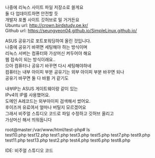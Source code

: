 나중에 리눅스 사이트 파일 저장소로 쓸게요  
둘 다 업데이트하면 안전할 듯  
개발자 포폴 사이트 깃허브로 밀 거거든요  
Ubuntu url: http://crown.birdstudy.pe.kr/  
Github url: https://seungyeon04.github.io/SimpleLinux.github.io/  

ASUS 공유기로 포트포워딩하여 올린 것입니다.  
나중에 공유기 바뀌면 세팅해야 하는 방식이며  
리눅스 서버는 컴퓨터와 가상머신 켜두어야 해요   
웹 접속이 되는 방식이래요..  
으아 컴퓨터나 공유기 바꾸면 다시 세팅해야하네  
컴퓨터는 내부 아이피 부분 공유기는 외부 아이피 부분 바꾸면 되나  
공유기 바꾸면 둘 다 바뀔 거 같기도  
  
내부IP는 ASUS 게이트웨이랑 같이 있는  
IPv4의 IP를 사용했어요.  
도메인 A레코드는 외부아이피 검색해서 썼어요.  
후이즈꺼 유료여서 얼마나 버틸지 모르겠어요  
그래서 비주얼 스튜디오 코드로 파일 수정하고 깃허브 올리고  
가상머신 해서 띄워둡니다  

 root@master:/var/www/html/test-php# ls  
test10.php  test12.php  test1.php  test3.php  test5.php  test7.php  test9.php  
test11.php  test13.php  test2.php  test4.php  test6.php  test8.php  

  
IDE: 비주얼 스튜디오 코드  
